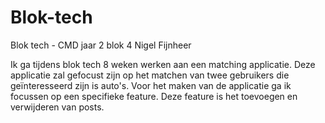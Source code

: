 # Blok-tech
Blok tech - CMD jaar 2 blok 4
Nigel Fijnheer

Ik ga tijdens blok tech 8 weken werken aan een matching applicatie. Deze applicatie zal gefocust zijn op het matchen van twee gebruikers die geïnteresseerd zijn is auto's. Voor het maken van de applicatie ga ik focussen op een specifieke feature. Deze feature is het toevoegen en verwijderen van posts.

